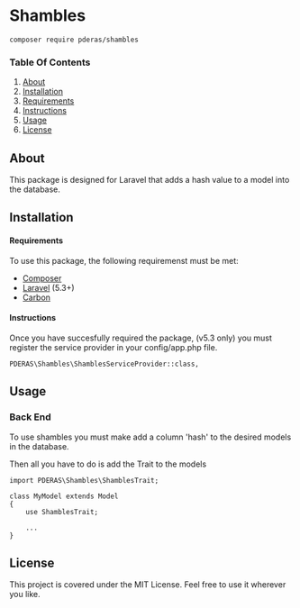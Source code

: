 # Shambles
```
composer require pderas/shambles
```

### Table Of Contents
1. [About](#about)
2. [Installation](#installation)
3. [Requirements](#requirements)
4. [Instructions](#instructions)
5. [Usage](#usage)
6. [License](#license)

## About
This package is designed for Laravel that adds a hash value to a model into the database.

## Installation
#### Requirements
To use this package, the following requiremenst must be met:
- [Composer](https://getcomposer.org/)
- [Laravel](https://laravel.com/) (5.3+)
- [Carbon](https://carbon.nesbot.com/)

#### Instructions
Once you have succesfully required the package, (v5.3 only) you must register the service provider in your config/app.php file.
```
PDERAS\Shambles\ShamblesServiceProvider::class,
```

## Usage
### Back End
To use shambles you must make add a column 'hash' to the desired models in the database.

Then all you have to do is add the Trait to the models

```
import PDERAS\Shambles\ShamblesTrait;

class MyModel extends Model
{
    use ShamblesTrait;

    ...
}
```

## License
This project is covered under the MIT License. Feel free to use it wherever you like.
